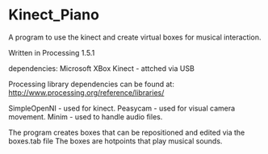Kinect_Piano
============

A program to use the kinect and create virtual boxes for musical interaction.

Written in Processing 1.5.1

dependencies:
Microsoft XBox Kinect - attched via USB


Processing library dependencies can be found at:
http://www.processing.org/reference/libraries/

SimpleOpenNI - used for kinect.
Peasycam - used for visual camera movement.
Minim - used to handle audio files.


The program creates boxes that can be repositioned and edited via the boxes.tab file
The boxes are hotpoints that play musical sounds.

